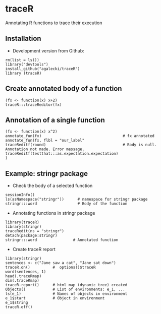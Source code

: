 # traceR
Annotating R functions to trace their execution

## Installation

* Development version from Github:
```
rm(list = ls())
library("devtools")
install_github("agalecki/traceR")
library (traceR)
```

## Create annotated body of a function

```
(fx <- function(x) x+2)
traceR:::traceReditor(fx)
```


## Annotation of a single function

```
(fx <- function(x) x^2)
annotate_fun(fx)                                    # fx annotated
annotate_fun(fx, flbl = "our_label"
traceReditf(round)                                  # Body is null. Annotation not made. Error message.
traceReditf(testthat:::as.expectation.expectation)                                 )
```

## Example: stringr package

* Check the body of a selected function 
```
sessionInfo()
ls(asNamespace("stringr"))      # namespace for stringr package
stringr:::word                  # Body of the function
```

* Annotating functions in stringr package
```
library(traceR)
library(stringr)
traceRedit(ns = "stringr")
detach(package:stringr)
stringr:::word                # Annotated function
```

* Create traceR report

```
library(stringr)
sentences <- c("Jane saw a cat", "Jane sat down")
traceR.on()          #  options()$traceR
word(sentences, 1)
head(.traceRmap)
dim(.traceRmap)
traceR.report()      # html map (dynamic tree) created
Objects()            # List of environments: e_1, ... 
ls(e_1)              # Names of objects in environment
e_1$start            # Object in environment 
e_1$string            
traceR.off()

```
